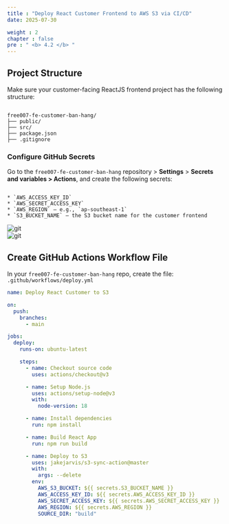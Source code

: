 ```yaml
---
title : "Deploy React Customer Frontend to AWS S3 via CI/CD"
date: 2025-07-30

weight : 2
chapter : false
pre : " <b> 4.2 </b> "
---
```


## Project Structure

Make sure your customer-facing ReactJS frontend project has the following structure:

```

free007-fe-customer-ban-hang/
├── public/
├── src/
├── package.json
├── .gitignore

```

### Configure GitHub Secrets

Go to the `free007-fe-customer-ban-hang` repository > **Settings** > **Secrets and variables > Actions**, and create the following secrets:

```

* `AWS_ACCESS_KEY_ID`
* `AWS_SECRET_ACCESS_KEY`
* `AWS_REGION` – e.g., `ap-southeast-1`
* `S3_BUCKET_NAME` – the S3 bucket name for the customer frontend

```

![git](/images/4.deploy/git1.png)  
![git](/images/4.deploy/git2.png)

## Create GitHub Actions Workflow File

In your `free007-fe-customer-ban-hang` repo, create the file: `.github/workflows/deploy.yml`

```yaml
name: Deploy React Customer to S3

on:
  push:
    branches:
      - main

jobs:
  deploy:
    runs-on: ubuntu-latest

    steps:
      - name: Checkout source code
        uses: actions/checkout@v3

      - name: Setup Node.js
        uses: actions/setup-node@v3
        with:
          node-version: 18

      - name: Install dependencies
        run: npm install

      - name: Build React App
        run: npm run build

      - name: Deploy to S3
        uses: jakejarvis/s3-sync-action@master
        with:
          args: --delete
        env:
          AWS_S3_BUCKET: ${{ secrets.S3_BUCKET_NAME }}
          AWS_ACCESS_KEY_ID: ${{ secrets.AWS_ACCESS_KEY_ID }}
          AWS_SECRET_ACCESS_KEY: ${{ secrets.AWS_SECRET_ACCESS_KEY }}
          AWS_REGION: ${{ secrets.AWS_REGION }}
          SOURCE_DIR: "build"
```

